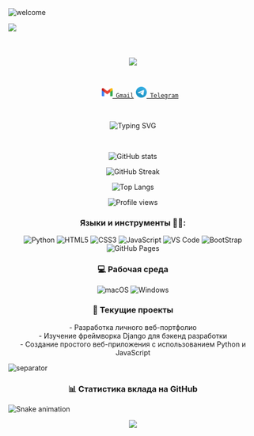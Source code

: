 <img width="100%" height="50" src="https://i.imgur.com/dBaSKWF.gif" alt="welcome">

<a href="https://www.github.com/amrikhudo" target="_blank" rel="noreferrer"><img
src="https://img.shields.io/github/followers/amrikhudo?logo=github&style=for-the-badge&color=0891b2&labelColor=1c1917" /></a>

<h1 align="center">
  <a href="https://git.io/typing-svg">
    <img src="https://readme-typing-svg.herokuapp.com/?lines=Всем+привет!+👋;Я+Бугдиев+Амрихудо....;Приятно+познакомиться!&center=true&size=30">
  </a>
</h1>

<p align="center">
  <code>
    <a href="mailto:bugdievamrihudo@gmail.com" title="Gmail"><img width="22" src="https://github.com/manjotsidhu/manjotsidhu/blob/master/icons/Gmail.png"> Gmail</a></code>
  <code><a href="https://t.me/B_Amrikhudo" title="Gmail"><img width="22" src="https://github.com/manjotsidhu/manjotsidhu/blob/master/icons/Telegram.png"> Telegram</a></code>
</p>

<br />

<p align="center">
  <img src="https://readme-typing-svg.herokuapp.com?font=Fira+Code&pause=1000&color=F75C7E&center=true&vCenter=true&width=435&lines=Начинающий+программист+🚀;Эффективен+в+HTML%2C+CSS%2C+PYTHON;Изучаю+веб+и+бэкенд+разработку" alt="Typing SVG" />
</p>

<br />

<p align="center">
  <img src="https://github-readme-stats.vercel.app/api?username=amrikhudo&show_icons=true&theme=radical" alt="GitHub stats">
</p>

<p align="center">
  <img src="https://github-readme-streak-stats.herokuapp.com/?user=amrikhudo&theme=radical" alt="GitHub Streak">
</p>

<p align="center">
  <img src="https://github-readme-stats.vercel.app/api/top-langs/?username=amrikhudo&layout=compact&theme=radical" alt="Top Langs">
</p>

<p align="center">
  <img src="https://komarev.com/ghpvc/?username=amrikhudo&color=brightgreen" alt="Profile views">
</p>

<h3 align="center">Языки и инструменты 🧩🚀:</h3>

<p align="center">
  <img src="https://img.shields.io/badge/Python-323330?style=for-the-badge&logo=python&logoColor=blue" alt="Python">
  <img src="https://img.shields.io/badge/HTML5-E34F26?style=for-the-badge&logo=html5&logoColor=white" alt="HTML5">
  <img src="https://img.shields.io/badge/CSS3-1572B6?style=for-the-badge&logo=css3&logoColor=white" alt="CSS3">
  <img src="https://img.shields.io/badge/JavaScript-323330?style=for-the-badge&logo=javascript&logoColor=F7DF1E" alt="JavaScript">
  <img src="https://img.shields.io/badge/Visual_Studio_Code-blue?style=for-the-badge&logo=visual%20studio%20code&logoColor=white" alt="VS Code">
  <img src="https://img.shields.io/badge/Bootstrap-violet?style=for-the-badge&logo=bootstrap&logoColor=white" alt="BootStrap">
  <img src="https://img.shields.io/badge/GitHub_Pages-100000?style=for-the-badge&logo=github&logoColor=white" alt="GitHub Pages">
</p>

<h3 align="center">💻 Рабочая среда</h3>

<p align="center">
  <img src="https://img.shields.io/badge/macOS-000000?style=for-the-badge&logo=apple&logoColor=white" alt="macOS">
  <img src="https://img.shields.io/badge/Windows-0078D6?style=for-the-badge&logo=windows&logoColor=white" alt="Windows">
</p>

<h3 align="center">🚀 Текущие проекты</h3>
<p align="center">
  - Разработка личного веб-портфолио<br>
  - Изучение фреймворка Django для бэкенд разработки<br>
  - Создание простого веб-приложения с использованием Python и JavaScript
</p>

<img width="100%" height="50" src="https://i.imgur.com/dBaSKWF.gif" alt="separator">

<h3 align="center">
  📊 Статистика вклада на GitHub
</h3>

![Snake animation](https://github.com/amrikhudo/amrikhudo/blob/output/github-contribution-grid-snake.svg)

<p align="center">
  <img src="https://capsule-render.vercel.app/api?type=waving&color=gradient&height=60&section=footer"/>
</p>
